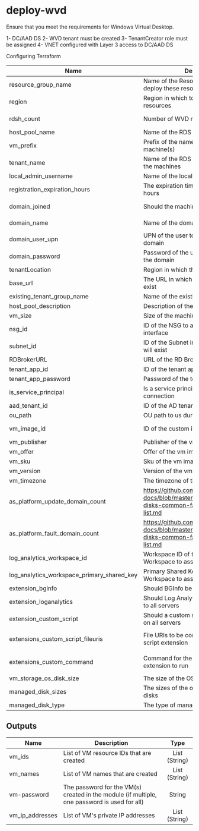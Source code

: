 # deploy-wvd

Ensure that you meet the requirements for Windows Virtual Desktop.

1- DC/AAD DS
2- WVD tenant must be created
3- TenantCreator role must be assigned
4- VNET configured with Layer 3 access to DC/AAD DS

Configuring Terraform

| Name | Description | Type | Default | Required |
|------|-------------|:----:|:-----:|:-----:|
|resource_group_name|Name of the Resource Group in which to deploy these resources|String|-|Yes|
|region|Region in which to deploy these resources|String|-|Yes|
|rdsh_count|Number of WVD machines to deploy|Int|1|Only if deploying more than 1|
|host_pool_name|Name of the RDS host pool|String|-|Yes|
|vm_prefix|Prefix of the name of the WVD machine(s)|String|-|Yes|
|tenant_name|Name of the RDS tenant associated with the machines|String|-|Yes|
|local_admin_username|Name of the local admin account|String|rdshadm|No|
|registration_expiration_hours|The expiration time for registration in hours|String|48|No|
|domain_joined|Should the machine join a domain|String (Bool)|true|No|
|domain_name|Name of the domain to join|String|-|If `domain_joined` is set to `true`|
|domain_user_upn|UPN of the user to authenticate with the domain|String|-|If `domain_joined` is set to `true`|
|domain_password|Password of the user to authenticate with the domain|String|-|If `domain_joined` is set to `true`|
|tenantLocation|Region in which the RDS tenant exists|String|eastus|No|
|base_url|The URL in which the RDS components exist|String|<https://raw.githubusercontent.com/Azure/RDS-Templates/master/wvd-templates>|No|
|existing_tenant_group_name|Name of the existing tenant group|String|Default Tenant Group|No|
|host_pool_description|Description of the RDS host pool|String|Created through Terraform template|No|
|vm_size|Size of the machine to deploy|String|Standard_F2s|No|
|nsg_id|ID of the NSG to associate the network interface|String|-|No|
|subnet_id|ID of the Subnet in which the machines will exist|String|-|Yes|
|RDBrokerURL|URL of the RD Broker|String|<https://rdbroker.wvd.microsoft.com>|No|
|tenant_app_id|ID of the tenant app|String|-|Yes|
|tenant_app_password|Password of the tenant app|String|-|Yes|
|is_service_principal|Is a service principal used for RDS connection|String|true|No|
|aad_tenant_id|ID of the AD tenant|String|-|Yes|
|ou_path|OU path to us during domain join|String|-|Yes|
|vm_image_id|ID of the custom image to use|String|-|If no vm image attributes are set|
|vm_publisher|Publisher of the vm image|String|-|If `vm_image_id` is not set|
|vm_offer|Offer of the vm image|String|-|If `vm_image_id` is not set|
|vm_sku|Sku of the vm image|String|-|If `vm_image_id` is not set|
|vm_version|Version of the vm image|String|-|If `vm_image_id` is not set|
|vm_timezone|The timezone of the vms|String|-|Yes|
|as_platform_update_domain_count|<https://github.com/MicrosoftDocs/azure-docs/blob/master/includes/managed-disks-common-fault-domain-region-list.md>|Int|5|No|
|as_platform_fault_domain_count|<https://github.com/MicrosoftDocs/azure-docs/blob/master/includes/managed-disks-common-fault-domain-region-list.md>|Int|3|No|
|log_analytics_workspace_id|Workspace ID of the Log Analytics Workspace to associate the VMs with|String|-|Yes|
|log_analytics_workspace_primary_shared_key|Primary Shared Key of the Log Analytics Workspace to associate the VMs with|String|-|Yes|
|extension_bginfo|Should BGInfo be attached to all servers|String|true|No|
|extension_loganalytics|Should Log Analytics agent be attached to all servers|String|true|No|
|extension_custom_script|Should a custom script extension be run on all servers|String|false|No|
|extensions_custom_script_fileuris|File URIs to be consumed by the custom script extension|List (String)|-|If `extension_custom_script` is set to `true`|
|extensions_custom_command|Command for the custom script extension to run|String|-|If `extension_custom_script` is set to `true`|
|vm_storage_os_disk_size|The size of the OS disk|String|128|No|
|managed_disk_sizes|The sizes of the optional manged data disks|List (String)|-|No|
|managed_disk_type|The type of managed disk(s) to attach|String|Standard_LRS|No|

## Outputs

| Name | Description | Type |
|------|-------------|:----:|
|vm_ids|List of VM resource IDs that are created|List (String)|
|vm_names|List of VM names that are created|List (String)|
|vm-password|The password for the VM(s) created in the module (if multiple, one password is used for all)|String|
|vm_ip_addresses|List of VM's private IP addresses|List (String)|
